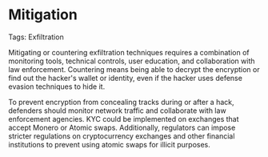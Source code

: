 # Mitigation

Tags: Exfiltration

Mitigating or countering exfiltration techniques requires a combination of monitoring tools, technical controls, user education, and collaboration with law enforcement. Countering means being able to decrypt the encryption or find out the hacker's wallet or identity, even if the hacker uses defense evasion techniques to hide it.

To prevent encryption from concealing tracks during or after a hack, defenders should monitor network traffic and collaborate with law enforcement agencies. KYC could be implemented on exchanges that accept Monero or Atomic swaps. Additionally, regulators can impose stricter regulations on cryptocurrency exchanges and other financial institutions to prevent using atomic swaps for illicit purposes.